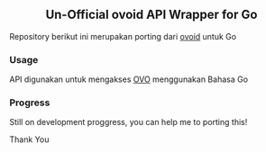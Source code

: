 ## <center>Un-Official ovoid API Wrapper for Go</center>
Repository berikut ini merupakan porting dari [ovoid](https://github.com/lintangtimur/ovoid) untuk Go 


### Usage
API digunakan untuk mengakses [OVO](http://www.ovo.id) menggunakan Bahasa Go
### Progress

Still on development proggress, you can help me to porting this! 

Thank You
